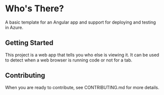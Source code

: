 Who's There?
==============

A basic template for an Angular app and support for deploying and testing in Azure.

Getting Started
---------------
This project is a web app that tells you who else is viewing it. It can be used to detect when a web browser is running code or not for a tab.

Contributing
------------
When you are ready to contribute, see CONTRIBUTING.md for more details.

